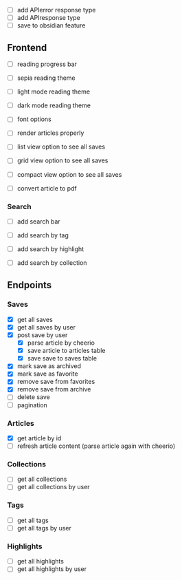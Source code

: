 - [ ] add APIerror response type
- [ ] add APIresponse type
- [ ] save to obsidian feature

## Frontend
- [ ] reading progress bar
- [ ] sepia reading theme
- [ ] light mode reading theme
- [ ] dark mode reading theme
- [ ] font options
- [ ] render articles properly
- [ ] list view option to see all saves
- [ ] grid view option to see all saves
- [ ] compact view option to see all saves
- [ ] convert article to pdf


### Search
- [ ] add search bar
- [ ] add search by tag
- [ ] add search by highlight
- [ ] add search by collection


## Endpoints
### Saves
- [x] get all saves
- [x] get all saves by user
- [x] post save by user
    - [x] parse article by cheerio
    - [x] save article to articles table
    - [x] save save to saves table
- [x] mark save as archived
- [x] mark save as favorite
- [x] remove save from favorites
- [x] remove save from archive
- [ ] delete save
- [ ] pagination

### Articles
- [x] get article by id
- [ ] refresh article content (parse article again with cheerio)

### Collections
- [ ] get all collections
- [ ] get all collections by user

### Tags
- [ ] get all tags
- [ ] get all tags by user

### Highlights
- [ ] get all highlights
- [ ] get all highlights by user
